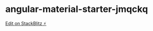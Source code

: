 # angular-material-starter-jmqckq

[Edit on StackBlitz ⚡️](https://stackblitz.com/edit/angular-material-starter-jmqckq)